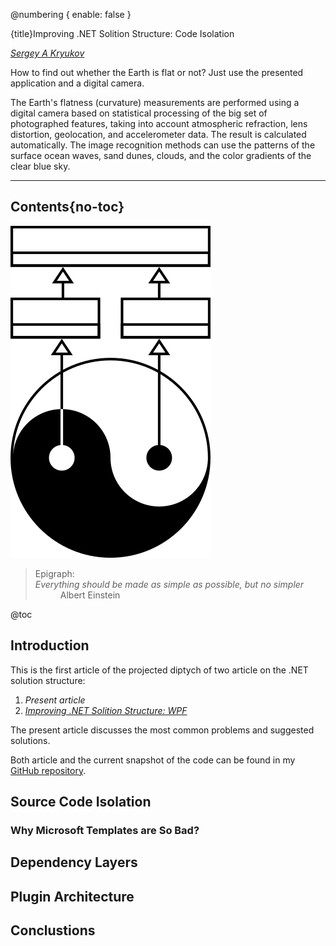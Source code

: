 ﻿@numbering {
    enable: false
}

{title}Improving .NET Solition Structure: Code Isolation

[*Sergey A Kryukov*](https://www.SAKryukov.org)

How to find out whether the Earth is flat or not? Just use the presented application and a digital camera.

The Earth's flatness (curvature) measurements are performed using a digital camera based on statistical processing of the big set of photographed features, taking into account atmospheric refraction, lens distortion, geolocation, and accelerometer data. The result is calculated automatically. The image recognition methods can use the patterns of the surface ocean waves, sand dunes, clouds, and the color gradients of the clear blue sky.

<!-- <h2>Contents</h2> is not Markdown element, just to avoid adding it to TOC -->
<!-- change style in next line <ul> to <ul style="list-style-type: none"> -->
<!--
For CodeProject, makes sure there are no HTML comments in the area to past!


--> 
---
<!-- copy to CodeProject from here 
αβγδΔπ
------------------------------------------->

## Contents{no-toc}

![Plugins](title.png)

<blockquote id="epigraph" class="FQ"><div class="FQA">Epigraph:</div>
<dt><i>Everything should be made as simple as possible, but no simpler</i></dt>
<dd>Albert Einstein</dd>
</blockquote>

@toc

## Introduction

This is the first article of the projected diptych of two article on the .NET solution structure:

1. *Present article*
2. *[Improving .NET Solition Structure: WPF](https://www.codeproject.com/???)*

The present article discusses the most common problems and suggested solutions.

Both article and the current snapshot of the code can be found in my [GitHub repository](https://github.com/SAKryukov/dotnet-solution-structure).

## Source Code Isolation

### Why Microsoft Templates are So Bad?

## Dependency Layers
## Plugin Architecture
## Conclustions

<p></p>

<!-- copy to CodeProject to here --------------------------------------------->
